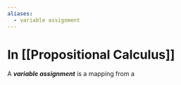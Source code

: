 ```yaml
---
aliases:
  - variable assignment
---
```

# In [[Propositional Calculus]]
A ___variable assignment___ is a mapping from a 